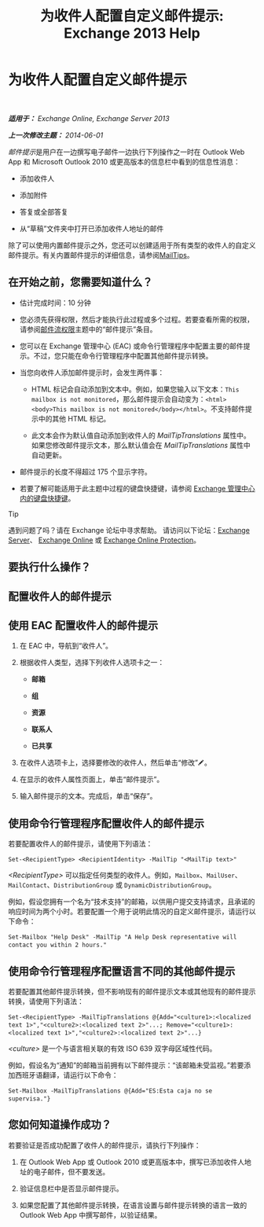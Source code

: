 ﻿---
title: '为收件人配置自定义邮件提示: Exchange 2013 Help'
TOCTitle: 为收件人配置自定义邮件提示
ms:assetid: df8ee7ae-2486-4890-b057-cda87b4cb1ec
ms:mtpsurl: https://technet.microsoft.com/zh-cn/library/Dd638199(v=EXCHG.150)
ms:contentKeyID: 52061427
ms.date: 01/11/2018
mtps_version: v=EXCHG.150
ms.translationtype: HT
---

# 为收件人配置自定义邮件提示

 

_**适用于：** Exchange Online, Exchange Server 2013_

_**上一次修改主题：** 2014-06-01_

*邮件提示*是用户在一边撰写电子邮件一边执行下列操作之一时在 Outlook Web App 和 Microsoft Outlook 2010 或更高版本的信息栏中看到的信息性消息：

  - 添加收件人

  - 添加附件

  - 答复或全部答复

  - 从“草稿”文件夹中打开已添加收件人地址的邮件

除了可以使用内置邮件提示之外，您还可以创建适用于所有类型的收件人的自定义邮件提示。有关内置邮件提示的详细信息，请参阅[MailTips](mailtips-exchange-2013-help.md)。

## 在开始之前，您需要知道什么？

  - 估计完成时间：10 分钟

  - 您必须先获得权限，然后才能执行此过程或多个过程。若要查看所需的权限，请参阅[邮件流权限](mail-flow-permissions-exchange-2013-help.md)主题中的“邮件提示”条目。

  - 您可以在 Exchange 管理中心 (EAC) 或命令行管理程序中配置主要的邮件提示。不过，您只能在命令行管理程序中配置其他邮件提示转换。

  - 当您向收件人添加邮件提示时，会发生两件事：
    
      - HTML 标记会自动添加到文本中。例如，如果您输入以下文本：`This mailbox is not monitored`，那么邮件提示会自动变为：`<html><body>This mailbox is not monitored</body></html>`。不支持邮件提示中的其他 HTML 标记。
    
      - 此文本会作为默认值自动添加到收件人的 *MailTipTranslations* 属性中。如果您修改邮件提示文本，那么默认值会在 *MailTipTranslations* 属性中自动更新。

  - 邮件提示的长度不得超过 175 个显示字符。

  - 若要了解可能适用于此主题中过程的键盘快捷键，请参阅 [Exchange 管理中心内的键盘快捷键](keyboard-shortcuts-in-the-exchange-admin-center-exchange-online-protection-help.md)。

> [!tip]
> 遇到问题了吗？请在 Exchange 论坛中寻求帮助。 请访问以下论坛：<a href="https://go.microsoft.com/fwlink/p/?linkid=60612">Exchange Server</a>、 <a href="https://go.microsoft.com/fwlink/p/?linkid=267542">Exchange Online</a> 或 <a href="https://go.microsoft.com/fwlink/p/?linkid=285351">Exchange Online Protection</a>。


## 要执行什么操作？

## 配置收件人的邮件提示

## 使用 EAC 配置收件人的邮件提示

1.  在 EAC 中，导航到“收件人”。

2.  根据收件人类型，选择下列收件人选项卡之一：
    
      - **邮箱**
    
      - **组**
    
      - **资源**
    
      - **联系人**
    
      - **已共享**

3.  在收件人选项卡上，选择要修改的收件人，然后单击“修改”![编辑图标](images/Bb124582.6f53ccb2-1f13-4c02-bea0-30690e6ea71d(EXCHG.150).gif "编辑图标")。

4.  在显示的收件人属性页面上，单击“邮件提示”。

5.  输入邮件提示的文本。完成后，单击“保存”。

## 使用命令行管理程序配置收件人的邮件提示

若要配置收件人的邮件提示，请使用下列语法：

    Set-<RecipientType> <RecipientIdentity> -MailTip "<MailTip text>"

*\<RecipientType\>* 可以指定任何类型的收件人。例如，`Mailbox`、`MailUser`、`MailContact`、`DistributionGroup` 或 `DynamicDistributionGroup`。

例如，假设您拥有一个名为“技术支持”的邮箱，以供用户提交支持请求，且承诺的响应时间为两个小时。若要配置一个用于说明此情况的自定义邮件提示，请运行以下命令：

    Set-Mailbox "Help Desk" -MailTip "A Help Desk representative will contact you within 2 hours."

## 使用命令行管理程序配置语言不同的其他邮件提示

若要配置其他邮件提示转换，但不影响现有的邮件提示文本或其他现有的邮件提示转换，请使用下列语法：

    Set-<RecipientType> -MailTipTranslations @{Add="<culture1>:<localized text 1>","<culture2>:<localized text 2>"...; Remove="<culture1>:<localized text 1>","<culture2>:<localized text 2>"...}

*\<culture\>* 是一个与语言相关联的有效 ISO 639 双字母区域性代码。

例如，假设名为“通知”的邮箱当前拥有以下邮件提示：“该邮箱未受监视。”若要添加西班牙语翻译，请运行以下命令：

    Set-Mailbox -MailTipTranslations @{Add="ES:Esta caja no se supervisa."}

## 您如何知道操作成功？

若要验证是否成功配置了收件人的邮件提示，请执行下列操作：

1.  在 Outlook Web App 或 Outlook 2010 或更高版本中，撰写已添加收件人地址的电子邮件，但不要发送。

2.  验证信息栏中是否显示邮件提示。

3.  如果您配置了其他邮件提示转换，在语言设置与邮件提示转换的语言一致的 Outlook Web App 中撰写邮件，以验证结果。

